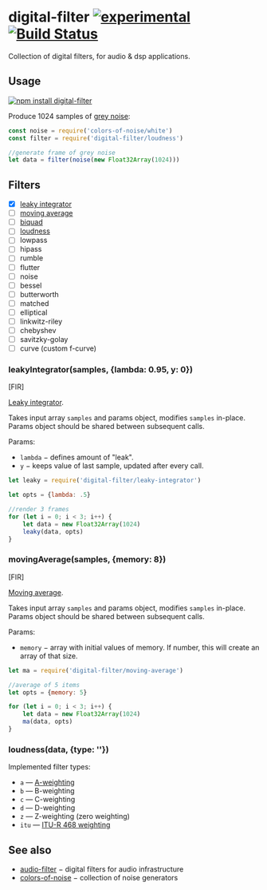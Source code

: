 # digital-filter [![experimental](https://img.shields.io/badge/stability-experimental-red.svg)](http://github.com/badges/stability-badges) [![Build Status](https://img.shields.io/travis/dfcreative/digital-filter.svg)](https://travis-ci.org/dfcreative/digital-filter)

Collection of digital filters, for audio & dsp applications.

## Usage

[![npm install digital-filter](https://nodei.co/npm/digital-filter.png?mini=true)](https://npmjs.org/package/digital-filter/)

Produce 1024 samples of [grey noise](https://en.wikipedia.org/wiki/Grey_noise):

```js
const noise = require('colors-of-noise/white')
const filter = require('digital-filter/loudness')

//generate frame of grey noise
let data = filter(noise(new Float32Array(1024)))
```

## Filters

* [x] [leaky integrator]()
* [ ] [moving average]()
* [ ] [biquad]()
* [ ] [loudness]()
* [ ] lowpass
* [ ] hipass
* [ ] rumble
* [ ] flutter
* [ ] noise
* [ ] bessel
* [ ] butterworth
* [ ] matched
* [ ] elliptical
* [ ] linkwitz-riley
* [ ] chebyshev
* [ ] savitzky-golay
* [ ] curve (custom f-curve)

### leakyIntegrator(samples, {lambda: 0.95, y: 0})

[FIR]

[Leaky integrator](https://en.wikipedia.org/wiki/Leaky_integrator).

Takes input array `samples` and params object, modifies `samples` in-place. Params object should be shared between subsequent calls.

Params:

* `lambda` − defines amount of "leak".
* `y` − keeps value of last sample, updated after every call.

```js
let leaky = require('digital-filter/leaky-integrator')

let opts = {lambda: .5}

//render 3 frames
for (let i = 0; i < 3; i++) {
	let data = new Float32Array(1024)
	leaky(data, opts)
}
```

### movingAverage(samples, {memory: 8})

[FIR]

[Moving average](https://en.wikipedia.org/wiki/Moving_average).

Takes input array `samples` and params object, modifies `samples` in-place. Params object should be shared between subsequent calls.

Params:

* `memory` − array with initial values of memory. If number, this will create an array of that size.

```js
let ma = require('digital-filter/moving-average')

//average of 5 items
let opts = {memory: 5}

for (let i = 0; i < 3; i++) {
	let data = new Float32Array(1024)
	ma(data, opts)
}
```

### loudness(data, {type: ''})

Implemented filter types:

* `a` — [A-weighting](https://en.wikipedia.org/wiki/A-weighting)
* `b` — B-weighting
* `c` — C-weighting
* `d` — D-weighting
* `z` — Z-weighting (zero weighting)
* `itu` — [ITU-R 468 weighting](https://en.wikipedia.org/wiki/ITU-R_468_noise_weighting)



## See also

* [audio-filter](https://github.com/audiojs/audio-filter) − digital filters for audio infrastructure
* [colors-of-noise](https://github.com/scijs/colors-of-noise) − collection of noise generators

